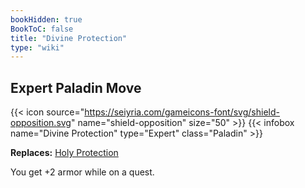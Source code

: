 ```yaml
---
bookHidden: true
BookToC: false
title: "Divine Protection"
type: "wiki"
---
```

## Expert Paladin Move
{{< icon source="https://seiyria.com/gameicons-font/svg/shield-opposition.svg" name="shield-opposition" size="50" >}}
{{< infobox name="Divine Protection" type="Expert" class="Paladin" >}}

**Replaces:** [Holy Protection](/holy-protection/)

You get +2 armor while on a quest.